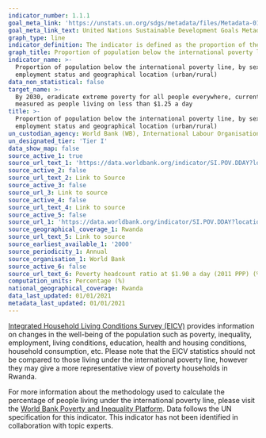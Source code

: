```yaml
---
indicator_number: 1.1.1
goal_meta_link: 'https://unstats.un.org/sdgs/metadata/files/Metadata-01-01-01a.pdf'
goal_meta_link_text: United Nations Sustainable Development Goals Metadata (pdf 894kB)
graph_type: line
indicator_definition: The indicator is defined as the proportion of the population living in households below the international poverty line where the average daily consumption (or income) per person is less than $1.9 a day measured at 2011 international prices adjusted for purchasing power parity (PPP) . 
graph_title: Proportion of population below the international poverty line
indicator_name: >-
  Proportion of population below the international poverty line, by sex, age,
  employment status and geographical location (urban/rural)
data_non_statistical: false
target_name: >-
  By 2030, eradicate extreme poverty for all people everywhere, currently
  measured as people living on less than $1.25 a day
title: >-
  Proportion of population below the international poverty line, by sex, age,
  employment status and geographical location (urban/rural)
un_custodian_agency: World Bank (WB), International Labour Organisation (ILO)
un_designated_tier: 'Tier I'
data_show_map: false
source_active_1: true
source_url_text_1: 'https://data.worldbank.org/indicator/SI.POV.DDAY?locations=RW'
source_active_2: false
source_url_text_2: Link to Source
source_active_3: false
source_url_3: Link to source
source_active_4: false
source_url_text_4: Link to source
source_active_5: false
source_url_1: 'https://data.worldbank.org/indicator/SI.POV.DDAY?locations=RW'
source_geographical_coverage_1: Rwanda
source_url_text_5: Link to source
source_earliest_available_1: '2000'
source_periodicity_1: Annual
source_organisation_1: World Bank
source_active_6: false
source_url_text_6: Poverty headcount ratio at $1.90 a day (2011 PPP) (% of population)
computation_units: Percentage (%)
national_geographical_coverage: Rwanda
data_last_updated: 01/01/2021
metadata_last_updated: 01/01/2021
---
```

[Integrated Household Living Conditions Survey (EICV)](https://www.statistics.gov.rw/datasource/integrated-household-living-conditions-survey-eicv) provides information on changes in the well-being of the population such as poverty, inequality, employment, living conditions, education, health and housing conditions, household consumption, etc. Please note that the EICV statistics should not be compared to those living under the international poverty line, however they may give a more representative view of poverty households in Rwanda.

For more information about the methodology used to calculate the percentage of people living under the international poverty line, please visit the [World Bank Poverty and Inequality Platform](https://pip.worldbank.org/country-profiles/RWA). Data follows the UN specification for this indicator. This indicator has not been identified in collaboration with topic experts.
